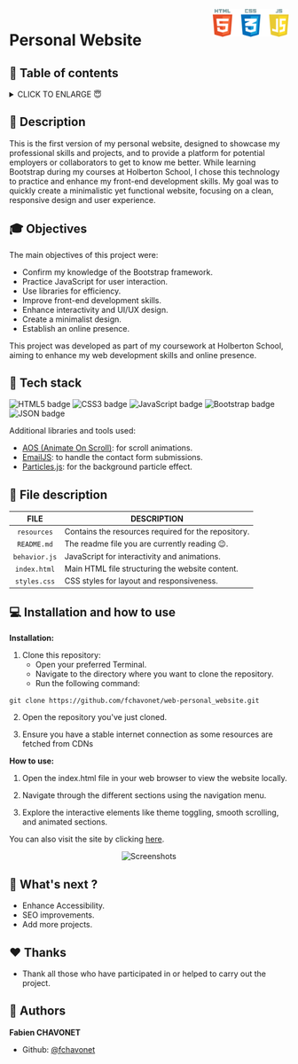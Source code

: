 <img  height="50px" align="right" src="https://raw.githubusercontent.com/fchavonet/fchavonet/main/resources/images/logo-web.png" alt="Web logo">

# Personal Website

## 🔖 Table of contents

<details>
        <summary>
        CLICK TO ENLARGE 😇
        </summary>
        📄 <a href="#description">Description</a>
        <br>
        🎓 <a href="#objectives">Objectives</a>
        <br>
        🔨 <a href="#tech-stack">Tech stack</a>
        <br>
        📂 <a href="#files-description">Files description</a>
        <br>
        💻 <a href="#installation_and_how_to_use">Installation and how to use</a>
        <br>
        🔧 <a href="#whats-next">What's next ?</a>
        <br>
        ♥️ <a href="#thanks">Thanks</a>
        <br>
        👷 <a href="#authors">Authors</a>
</details>

## 📄 <span id="description">Description</span>

This is the first version of my personal website, designed to showcase my professional skills and projects, and to provide a platform for potential employers or collaborators to get to know me better. While learning Bootstrap during my courses at Holberton School, I chose this technology to practice and enhance my front-end development skills. My goal was to quickly create a minimalistic yet functional website, focusing on a clean, responsive design and user experience.

## 🎓 <span id="objectives">Objectives</span>

The main objectives of this project were:

- Confirm my knowledge of the Bootstrap framework.
- Practice JavaScript for user interaction.
- Use libraries for efficiency.
- Improve front-end development skills.
- Enhance interactivity and UI/UX design.
- Create a minimalist design.
- Establish an online presence.

This project was developed as part of my coursework at Holberton School, aiming to enhance my web development skills and online presence.

## 🔨 <span id="tech-stack">Tech stack</span>

<p align="left">
    <img src="https://img.shields.io/badge/HTML5-e34f26?logo=html5&logoColor=white&style=for-the-badge" alt="HTML5 badge">
    <img src="https://img.shields.io/badge/CSS3-1572b6?logo=css3&logoColor=white&style=for-the-badge" alt="CSS3 badge">
    <img src="https://img.shields.io/badge/JAVASCRIPT-f7df1e?logo=javascript&logoColor=black&style=for-the-badge" alt="JavaScript badge">
    <img src="https://img.shields.io/badge/BOOTSTRAP-7952b3?logo=bootstrap&logoColor=white&style=for-the-badge" alt="Bootstrap badge">
    <img src="https://img.shields.io/badge/JSON-000000?logo=json&logoColor=white&style=for-the-badge" alt="JSON badge">
</p>

Additional libraries and tools used:

- [AOS (Animate On Scroll)](https://michalsnik.github.io/aos/): for scroll animations.
- [EmailJS](https://www.emailjs.com): to handle the contact form submissions.
- [Particles.js](https://vincentgarreau.com/particles.js/): for the background particle effect.

## 📂 <span id="files-description">File description</span>

| **FILE**      | **DESCRIPTION**                                     |
| :-----------: | --------------------------------------------------- |
| `resources`   | Contains the resources required for the repository. |
| `README.md`   | The readme file you are currently reading 😉.       |
| `behavior.js` | JavaScript for interactivity and animations.        |
| `index.html`  | Main HTML file structuring the website content.     |
| `styles.css`  | CSS styles for layout and responsiveness.           |

## 💻 <span id="installation_and_how_to_use">Installation and how to use</span>

**Installation:**

1. Clone this repository:
    - Open your preferred Terminal.
    - Navigate to the directory where you want to clone the repository.
    - Run the following command:

```
git clone https://github.com/fchavonet/web-personal_website.git
```

2. Open the repository you've just cloned.

3. Ensure you have a stable internet connection as some resources are fetched from CDNs

**How to use:**

1. Open the index.html file in your web browser to view the website locally.

2. Navigate through the different sections using the navigation menu.

4. Explore the interactive elements like theme toggling, smooth scrolling, and animated sections.

You can also visit the site by clicking [here](https://fchavonet.github.io/web-personal_website/).

<p align="center">
    <picture>
        <source media="(prefers-color-scheme: dark)" srcset="https://raw.githubusercontent.com/fchavonet/web-personal_website/refs/heads/main/resources/images/light-screenshots.png">
        <source media="(prefers-color-scheme: light)" srcset="https://raw.githubusercontent.com/fchavonet/web-personal_website/refs/heads/main/resources/images/dark-screenshots.png">
        <img src="" alt="Screenshots">
    </picture>
</p>

## 🔧 <span id="whats-next">What's next ?</span>

- Enhance Accessibility.
- SEO improvements.
- Add more projects.

## ♥️ <span id="thanks">Thanks</span>

- Thank all those who have participated in or helped to carry out the project.

## 👷 <span id="authors">Authors</span>

**Fabien CHAVONET**
- Github: [@fchavonet](https://github.com/fchavonet)
